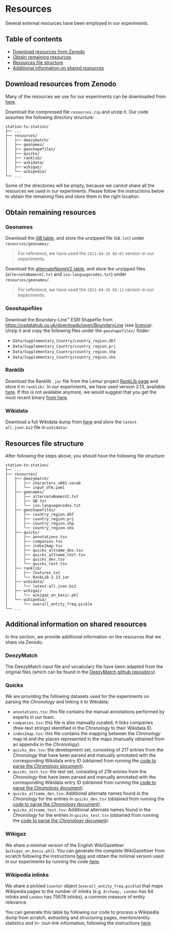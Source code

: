 # Resources

Several external resources have been employed in our experiments.

## Table of contents

- [Download resources from Zenodo](#download-resources-from-zenodo)
- [Obtain remaining resources](#obtain-remaining-resources)
- [Resources file structure](#resources-file-structure)
- [Additional information on shared resources](#additional-information-on-shared-resources)

## Download resources from Zenodo

Many of the resources we use for our experiments can be downloaded from [here](https://zenodo.org/record/5520883).

Download the compressed file `resources.zip` and unzip it. Our code assumes the following directory structure:

```
station-to-station/
├── ...
├── resources/
│   ├── deezymatch/
│   ├── geonames/
│   ├── geoshapefiles/
│   ├── quicks/
│   ├── ranklib/
│   ├── wikidata/
│   ├── wikigaz/
│   └── wikipedia/
└── ...
```

Some of the directories will be empty, because we cannot share all the resources we used in our experiments. Please follow the instructions below to obtain the remaining files and store them in the right location.

## Obtain remaining resources

### Geonames

Download the [GB table](http://download.geonames.org/export/dump/GB.zip), and store the unzipped file (`GB.txt`) under `resources/geonames/`.
> For reference, we have used the `2021-04-26 09:01` version in our experiments.

Download the [alternateNameV2 table](http://download.geonames.org/export/dump/alternateNamesV2.zip), and store the unzipped files (`alternateNamesV2.txt` and `iso-languagecodes.txt`) under `resources/geonames/`.
> For reference, we have used the `2021-04-26 09:11` version in our experiments.

### Geoshapefiles

Download the Boundary-Line™ ESRI Shapefile from https://osdatahub.os.uk/downloads/open/BoundaryLine (see [licence](http://www.nationalarchives.gov.uk/doc/open-government-licence/version/3/)). Unzip it and copy the following files under the `geoshapefiles/` folder:
* `Data/Supplementary_Country/country_region.dbf`
* `Data/Supplementary_Country/country_region.prj`
* `Data/Supplementary_Country/country_region.shp`
* `Data/Supplementary_Country/country_region.shx`

### Ranklib

Download the Ranklib `.jar` file from the Lemur project [RankLib page](https://sourceforge.net/p/lemur/wiki/RankLib/) and store it in `ranklib/`. In our experiments, we have used version 2.13, available [here](https://sourceforge.net/projects/lemur/files/lemur/RankLib-2.13/). If this is not available anymore, we would suggest that you get the most recent binary [from here](https://sourceforge.net/projects/lemur/files/lemur/).

### Wikidata

Download a full Wikidata dump from [here](https://dumps.wikimedia.org/wikidatawiki/entities/latest-all.json.bz2) and store the `latest-all.json.bz2` file in `wikidata/`.

## Resources file structure

After following the steps above, you should have the following file structure:
```
station-to-station/
├── ...
├── resources/
│   ├── deezymatch/
│   │   ├── characters_v001.vocab
│   │   └── input_dfm.yaml
│   ├── geonames/
│   │   ├── alternateNamesV2.txt
│   │   ├── GB.txt
│   │   └── iso-languagecodes.txt
│   ├── geoshapefiles/
│   │   ├── country_region.dbf
│   │   ├── country_region.prj
│   │   ├── country_region.shp
│   │   └── country_region.shx
│   ├── quicks/
│   │   ├── annotations.tsv
│   │   ├── companies.tsv
│   │   ├── index2map.tsv
│   │   ├── quicks_altname_dev.tsv
│   │   ├── quicks_altname_test.tsv
│   │   ├── quicks_dev.tsv
│   │   └── quicks_test.tsv
│   ├── ranklib/
│   │   ├── features.txt
│   │   └── RankLib-2.13.jar
│   ├── wikidata/
│   │   └── latest-all.json.bz2
│   ├── wikigaz/
│   │   └── wikigaz_en_basic.pkl
│   └── wikipedia/
│       └── overall_entity_freq.pickle
└── ...
```

## Additional information on shared resources

In this section, we provide additional information on the resources that we share via Zenodo.

### DeezyMatch

The DeezyMatch input file and vocabulary file have been adapted from the original files (which can be found in the [DeezyMatch github repository](https://github.com/Living-with-machines/DeezyMatch/)).

### Quicks

We are providing the following datasets used for the experiments on parsing the _Chronology_ and linking it to Wikidata:
* `annotations.tsv`: this file contains the manual annotations performed by experts in our team.
* `companies.tsv`: this file is also manually curated; it links companies (free-text strings) identified in the _Chronology_ to their Wikidata ID.
* `index2map.tsv`: this file contains the mapping between the _Chronology_ map id and the places represented in the maps (manually obtained from an appendix in the _Chronology_).
* `quicks_dev.tsv`: the development set, consisting of 217 entries from the _Chronology_ that have been parsed and manually annotated with the corresponding Wikidata entry ID (obtained from running the [code to parse the _Chronology_ document](https://github.com/Living-with-machines/station-to-station/tree/main/quicks)).
* `quicks_test.tsv`: the test set, consisting of 219 entries from the _Chronology_ that have been parsed and manually annotated with the corresponding Wikidata entry ID (obtained from running the [code to parse the _Chronology_ document](https://github.com/Living-with-machines/station-to-station/tree/main/quicks)).
* `quicks_altname_dev.tsv`: Additional alternate names found in the _Chronology_ for the entries in `quicks_dev.tsv` (obtained from running the [code to parse the _Chronology_ document](https://github.com/Living-with-machines/station-to-station/tree/main/quicks)).
* `quicks_altname_test.tsv`: Additional alternate names found in the _Chronology_ for the entries in `quicks_test.tsv` (obtained from running the [code to parse the _Chronology_ document](https://github.com/Living-with-machines/station-to-station/tree/main/quicks)).

### Wikigaz

We share a minimal version of the English WikiGazetteer (`wikigaz_en_basic.pkl`). You can generate the complete WikiGazetteer from scratch following the instructions [here](https://github.com/Living-with-machines/lwm_GIR19_resolving_places/tree/master/gazetteer_construction) and obtain the minimal version used in our experiments by running the code [here](https://github.com/Living-with-machines/LwM_SIGSPATIAL2020_ToponymMatching/blob/master/processing/gazetteers/generate_wikigazetteers.ipynb).

### Wikipedia inlinks

We share a pickled `Counter` object (`overall_entity_freq.pickle`) that maps Wikipedia pages to the number of inlinks (e.g. `Archway, London` has 64 inlinks and `London` has 75678 inlinks), a common measure of entity relevance.

You can generate this table by following our code to process a Wikipedia dump from scratch, extracting and structuring pages, mention/entity statistics and in- /out-link information, following the instructions [here](https://github.com/fedenanni/Reimplementing-TagMe).
